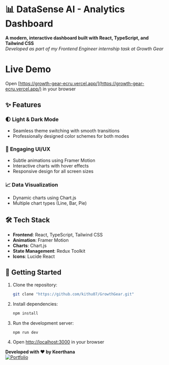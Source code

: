 # 📊 DataSense AI - Analytics Dashboard  

**A modern, interactive dashboard built with React, TypeScript, and Tailwind CSS**  
*Developed as part of my Frontend Engineer internship task at Growth Gear*  

# Live Demo
Open [https://growth-gear-ecru.vercel.app/](https://growth-gear-ecru.vercel.app/) in your browser  

## ✨ Features  

### 🌓 **Light & Dark Mode**  
- Seamless theme switching with smooth transitions    
- Professionally designed color schemes for both modes  

### 🎨 **Engaging UI/UX**  
- Subtle animations using Framer Motion  
- Interactive charts with hover effects  
- Responsive design for all screen sizes  

### 📈 **Data Visualization**  
- Dynamic charts using Chart.js   
- Multiple chart types (Line, Bar, Pie)  

## 🛠️ Tech Stack  

- **Frontend**: React, TypeScript, Tailwind CSS  
- **Animation**: Framer Motion  
- **Charts**: Chart.js  
- **State Management**: Redux Toolkit  
- **Icons**: Lucide React  

## 🚀 Getting Started  

1. Clone the repository:  
   ```bash
   git clone "https://github.com/kithu07/GrowthGear.git"
   ```

2. Install dependencies:  
   ```bash
   npm install
   ```

3. Run the development server:  
   ```bash
   npm run dev
   ```

4. Open [http://localhost:3000](http://localhost:3000) in your browser  



**Developed with ❤️ by Keerthana**  
[![Portfolio](https://img.shields.io/badge/Portfolio-Visit-brightgreen)](https://keerthana-portfolio-mu.vercel.app/)  
